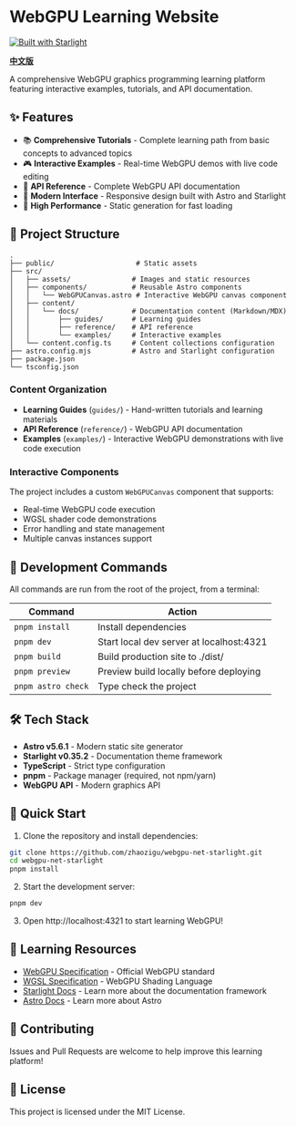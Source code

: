 # WebGPU Learning Website

[![Built with Starlight](https://astro.badg.es/v2/built-with-starlight/tiny.svg)](https://starlight.astro.build)

**[中文版](docs/README-cn.md)**

A comprehensive WebGPU graphics programming learning platform featuring interactive examples, tutorials, and API documentation.

## ✨ Features

- 📚 **Comprehensive Tutorials** - Complete learning path from basic concepts to advanced topics
- 🎮 **Interactive Examples** - Real-time WebGPU demos with live code editing
- 📖 **API Reference** - Complete WebGPU API documentation
- 🎨 **Modern Interface** - Responsive design built with Astro and Starlight
- 🚀 **High Performance** - Static generation for fast loading

## 🚀 Project Structure

```
.
├── public/                    # Static assets
├── src/
│   ├── assets/               # Images and static resources
│   ├── components/           # Reusable Astro components
│   │   └── WebGPUCanvas.astro # Interactive WebGPU canvas component
│   ├── content/
│   │   └── docs/             # Documentation content (Markdown/MDX)
│   │       ├── guides/       # Learning guides
│   │       ├── reference/    # API reference
│   │       └── examples/     # Interactive examples
│   └── content.config.ts     # Content collections configuration
├── astro.config.mjs          # Astro and Starlight configuration
├── package.json
└── tsconfig.json
```

### Content Organization

- **Learning Guides** (`guides/`) - Hand-written tutorials and learning materials
- **API Reference** (`reference/`) - WebGPU API documentation
- **Examples** (`examples/`) - Interactive WebGPU demonstrations with live code execution

### Interactive Components

The project includes a custom `WebGPUCanvas` component that supports:
- Real-time WebGPU code execution
- WGSL shader code demonstrations
- Error handling and state management
- Multiple canvas instances support

## 🧞 Development Commands

All commands are run from the root of the project, from a terminal:

| Command | Action |
|---------|--------|
| `pnpm install` | Install dependencies |
| `pnpm dev` | Start local dev server at localhost:4321 |
| `pnpm build` | Build production site to ./dist/ |
| `pnpm preview` | Preview build locally before deploying |
| `pnpm astro check` | Type check the project |

## 🛠️ Tech Stack

- **Astro v5.6.1** - Modern static site generator
- **Starlight v0.35.2** - Documentation theme framework
- **TypeScript** - Strict type configuration
- **pnpm** - Package manager (required, not npm/yarn)
- **WebGPU API** - Modern graphics API

## 🚀 Quick Start

1. Clone the repository and install dependencies:
```bash
git clone https://github.com/zhaozigu/webgpu-net-starlight.git
cd webgpu-net-starlight
pnpm install
```

2. Start the development server:
```bash
pnpm dev
```

3. Open http://localhost:4321 to start learning WebGPU!

## 📖 Learning Resources

- [WebGPU Specification](https://www.w3.org/TR/webgpu/) - Official WebGPU standard
- [WGSL Specification](https://www.w3.org/TR/WGSL/) - WebGPU Shading Language
- [Starlight Docs](https://starlight.astro.build/) - Learn more about the documentation framework
- [Astro Docs](https://docs.astro.build) - Learn more about Astro

## 🤝 Contributing

Issues and Pull Requests are welcome to help improve this learning platform!

## 📄 License

This project is licensed under the MIT License.
